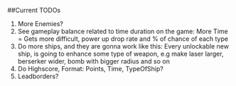 ##Current TODOs

1. More Enemies?
2. See gameplay balance related to time duration on the game: More Time = Gets more difficult, power up drop rate and % of chance of each type
3. Do more ships, and they are gonna work like this: Every unlockable new ship, is going to enhance some type of weapon, e.g make laser larger, berserker wider, bomb with bigger radius and so on
4. Do Highscore, Format: Points, Time, TypeOfShip?
5. Leadborders?